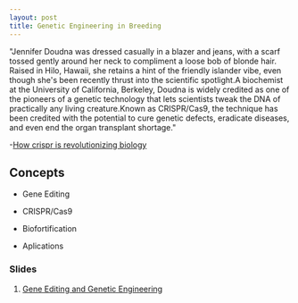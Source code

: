 ```yaml
---
layout: post
title: Genetic Engineering in Breeding
---
```

"Jennifer Doudna was dressed casually in a blazer and jeans, with a scarf tossed gently around her neck to compliment a loose bob of blonde hair. Raised in Hilo, Hawaii, she retains a hint of the friendly islander vibe, even though she's been recently thrust into the scientific spotlight.A biochemist at the University of California, Berkeley, Doudna is widely credited as one of the pioneers of a genetic technology that lets scientists tweak the DNA of practically any living creature.Known as CRISPR/Cas9, the technique has been credited with the potential to cure genetic defects, eradicate diseases, and even end the organ transplant shortage."

-[How crispr is revolutionizing biology](http://www.businessinsider.com/how-crispr-is-revolutionizing-biology-2015-10)

## Concepts

- Gene Editing

- CRISPR/Cas9

- Biofortification

- Aplications


### Slides

1. [Gene Editing and Genetic Engineering](https://github.com/hos6236/hos6236.github.io/blob/master/classes/gene_1.pdf)


